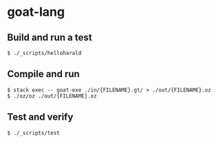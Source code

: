 # goat-lang

## Build and run a test

```
$ ./_scripts/helloharald
```

## Compile and run

```
$ stack exec -- goat-exe ./in/{FILENAME}.gt/ > ./out/{FILENAME}.oz
$ ./oz/oz ./out/{FILENAME}.oz
```

## Test and verify

```
$ ./_scripts/test
```